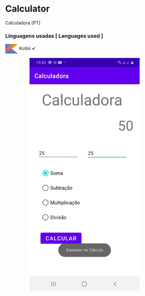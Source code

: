 # Calculator
Calculadora [PT]

### Linguagens usadas [ Languages used ]

<p><img align="center" alt="Carlos-KOTLIN" height="30" width="40" src="https://raw.githubusercontent.com/devicons/devicon/master/icons/kotlin/kotlin-original.svg">           Kotlin <!--❤️--> ✔</p>

<div align="center">
  <img src="https://github.com/CarlusKauan/C/blob/main/HelloWorld/Calculadora.jfif" width="350"/>
</div>



